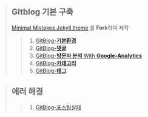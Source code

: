 > ## GItblog 기본 구축
>
> [Minimal Mistakes Jekyll theme](https://github.com/mmistakes/minimal-mistakes) 를 **Fork**하여 제작
>
> > 1. [GitBlog-**기본환경**]({{site.url}}/gitblog/GitBlog-기본환경)
> > 1. [GitBlog-**댓글**]({{site.url}}/gitblog/GitBlog-댓글)
> > 1. [GitBlog-**방문자 분석** With **Google-Analytics**]({{site.url}}/gitblog/GitBlog-Google-Analytics)
> > 1. [GitBlog-**카테고리**]({{site.url}}/gitblog/GitBlog-Category)
> > 1. [GitBlog-**태그**]({{site.url}}/gitblog/GitBlog-Tags)

> ## 에러 해결
>
> > 1. [GitBlog-포스팅실패]({{site.url}}/gitblog/GitBlog-포스팅실패)
